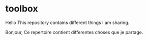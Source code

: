 # toolbox

Hello
This repository contains different things I am sharing.


Bonjour,
Ce repertoire contient differentes choses que je partage.

